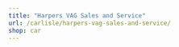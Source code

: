 ```yaml
---
title: "Harpers VAG Sales and Service"
url: /carlisle/harpers-vag-sales-and-service/
shop: car
---
```

